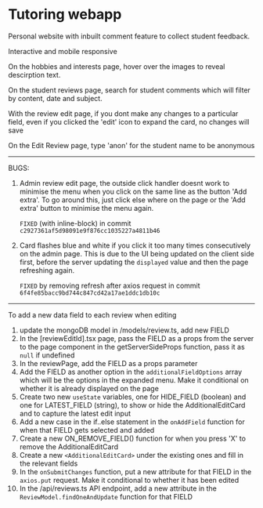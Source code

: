 # Tutoring webapp

Personal website with inbuilt comment feature to collect student feedback.

Interactive and mobile responsive

On the hobbies and interests page, hover over the images to reveal descirption text.

On the student reviews page, search for student comments which will filter by content, date and subject.

With the review edit page, if you dont make any changes to a particular field, even if you clicked the 'edit' icon to expand the card, no changes will save

On the Edit Review page, type 'anon' for the student name to be anonymous

--------------------------------------------------------------------------------------------
BUGS: 
1. Admin review edit page, the outside click handler doesnt work to minimise the menu when you click on the same line as the button 'Add extra'. To go around this, just click else where on the page or the 'Add extra' button to minimise the menu again.

   `FIXED` (with inline-block) in commit `c2927361af5d98091e9f876cc1035227a4811b46`
2. Card flashes blue and white if you click it too many times consecutively on the admin page. This is due to the UI being updated on the client side first, before the server updating the `displayed` value and then the page refreshing again.

   `FIXED` by removing refresh after axios request in commit `6f4fe85bacc9bd744c847cd42a17ae1ddc1db10c`





--------------------------------------------------------------------------------------------
To add a new data field to each review when editing
1. update the mongoDB model in /models/review.ts, add new FIELD
2. In the [reviewEditId].tsx page, pass the FIELD as a props from the server to the page component in the getServerSideProps function, pass it as `null` if undefined
3. In the reviewPage, add the FIELD as a props parameter
4. Add the FIELD as another option in the `additionalFieldOptions` array which will be the options in the expanded menu. Make it conditional on whether it is already displayed on the page
5. Create two new `useState` variables, one for HIDE_FIELD (boolean) and one for LATEST_FIELD (string), to show or hide the AdditionalEditCard and to capture the latest edit input
6. Add a new case in the if..else statement in the `onAddField` function for when that FIELD gets selected and added
7. Create a new ON_REMOVE_FIELD() function for when you press 'X' to remove the AdditionalEditCard
8. Create a new `<AdditionalEditCard>` under the existing ones and fill in the relevant fields
9. In the `onSubmitChanges` function, put a new attribute for that FIELD in the `axios.put` request. Make it conditional to whether it has been edited
10. In the /api/reviews.ts API endpoint, add a new attribute in the `ReviewModel.findOneAndUpdate` function for that FIELD

